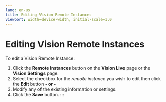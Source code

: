 ```yaml
---
lang: en-us
title: Editing Vision Remote Instances
viewport: width=device-width, initial-scale=1.0
---
```


#  Editing Vision Remote Instances

To edit a Vision Remote Instance:

1.  Click the **Remote Instances** button on the **Vision Live** page or
    the **Vision Settings** page.
2.  Select the checkbox for the *remote instance* you wish to edit then
    click the **Edit** button **- or -**
3.  Modify any of the existing information or settings.
4.  Click the **Save** button.
:::

 

